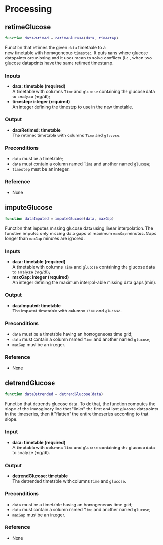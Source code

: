 # Processing

## retimeGlucose
```MATLAB
function dataRetimed = retimeGlucose(data, timestep)
```
Function that retimes the given `data` timetable to a  
new timetable with homogeneous `timestep`. It puts nans where glucose datapoints are missing and it uses mean to solve conflicts (i.e., when two glucose datapoints have the same retimed timestamp.

### Inputs
   - **data: timetable (required)** <br>
   A timetable with columns `Time` and `glucose` containing the glucose data to analyze (mg/dl);
   - **timestep: integer (required)** <br>
   An integer defining the timestep to use in the new timetable. 
### Output
   - **dataRetimed: timetable** <br>
   The retimed timetable with columns `Time` and `glucose`. 
### Preconditions
   - `data` must be a timetable;
   - `data` must contain a column named `Time` and another named `glucose`;
   - `timestep` must be an integer.
### Reference
   - None

## imputeGlucose
```MATLAB
function dataImputed = imputeGlucose(data, maxGap)
```
Function that imputes missing glucose data using linear interpolation. The function imputes only missing data gaps of maximum `maxGap` minutes. Gaps longer than `maxGap` minutes are ignored.

### Inputs
   - **data: timetable (required)** <br>
   A timetable with columns `Time` and `glucose` containing the glucose data to analyze (mg/dl);
   - **maxGap: integer (required)** <br>
   An integer defining the maximum interpol-able missing data gaps (min).  
### Output
   - **dataImputed: timetable** <br>
   The imputed timetable with columns `Time` and `glucose`. 
### Preconditions
   - `data` must be a timetable having an homogeneous time grid;
   - `data` must contain a column named `Time` and another named `glucose`;
   - `maxGap` must be an integer.
### Reference
   - None

## detrendGlucose
```MATLAB
function dataDetrended = detrendGlucose(data)
```
Function that detrends glucose data. To do that, the function computes the slope of the immaginary line that "links" the first and last glucose datapoints in the timeseries, then it "flatten" the entire timeseries according to that slope.

### Input
   - **data: timetable (required)** <br>
   A timetable with columns `Time` and `glucose` containing the glucose data to analyze (mg/dl).
### Output
   - **detrendGlucose: timetable** <br>
   The detrended timetable with columns `Time` and `glucose`. 
### Preconditions
   - `data` must be a timetable having an homogeneous time grid;
   - `data` must contain a column named `Time` and another named `glucose`;
   - `maxGap` must be an integer.
### Reference
   - None